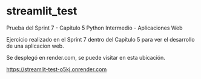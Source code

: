 # streamlit_test
Prueba del Sprint 7 - Capítulo 5 Python Intermedio - Aplicaciones Web

Ejercicio realizado en el Sprint 7 dentro del Capítulo 5 para ver el desarrollo de una aplicacion web.

Se desplegó en render.com, se puede visitar en esta ubicación.

https://streamlit-test-o5kj.onrender.com
